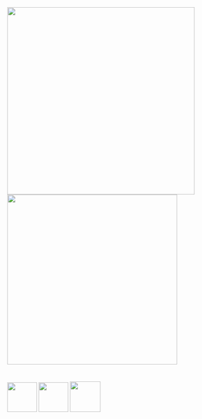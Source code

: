 

<div name="stats">

<img width="430px" src="https://github-readme-stats.vercel.app/api?username=MurilloPy&show_icons=true&theme=blueberry">
<img width="390px" src="https://github-readme-stats.vercel.app/api/top-langs/?username=MurilloPy&layout=compact&theme=blueberry">

</div>

<div class="Language">

#

  <a name="Python" href="https://www.github.com/MurilloPy"><img src="https://i.ibb.co/qsmMP7H/icons8-python-480.png" width="68px" border="0"></a>
  <a name="Git" href="https://www.github.com/MurilloPy"><img src="https://i.ibb.co/ZX6BBH7/icons8-git-480.png" width="68px" border="0"></a>
  <a name="Visual_Studio_Code" href="https://www.github.com/MurilloPy"><img src="https://i.ibb.co/cNdZCYB/icons8-visual-studio-code-2019-480.png" width="70px" border="0"></a>

</div>
